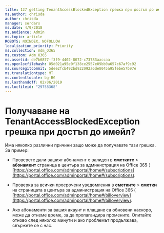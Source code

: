 ```yaml
---
title: 127 getting TenantAccessBlockedException грешка при достъп до имейл?
ms.author: chrisda
author: chrisda
manager: serdars
ms.date: 4/9/2018
ms.audience: Admin
ms.topic: article
ROBOTS: NOINDEX, NOFOLLOW
localization_priority: Priority
ms.collection: Adm_O365
ms.custom: Adm_O365
ms.assetid: de7b6877-f3f9-4402-8072-c73783aaccaa
ms.openlocfilehash: 05d021a95e0f138ce2557e09bb0a657c67af9c92
ms.sourcegitcommit: 5dee2fcb492bd922092a6de8045a95febe57b97e
ms.translationtype: MT
ms.contentlocale: bg-BG
ms.lasthandoff: 02/06/2019
ms.locfileid: "29758368"
---
```

# <a name="getting-a-tenantaccessblockedexception-error-when-accessing-email"></a>Получаване на TenantAccessBlockedException грешка при достъп до имейл?

Има няколко различни причини защо може да получавате тази грешка. За пример:
  
- Проверете дали вашият абонамент е валиден в **сметките** \> **абонамент** страница в центъра за администрация на Office 365 ( [https://portal.office.com/adminportal/home#/subscriptions](https://portal.office.com/adminportal/home#/subscriptions).
    
- Проверка за всички просрочени уведомления в **сметките** \> **сметки** на страницата в центъра за администрация на Office 365 ( [https://portal.office.com/adminportal/home#/billoverview](https://portal.office.com/adminportal/home#/billoverview).
    
- Ако абонаменти за вашия акаунт и плащане са обновени наскоро, може да отнеме време, за да пропагандира промените. Опитайте отново след няколко минути и ако проблемът продължава, свържете се с нас.
    

